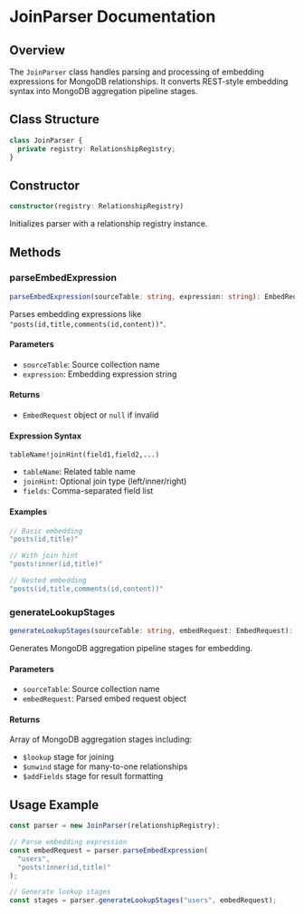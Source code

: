 # JoinParser Documentation

## Overview

The `JoinParser` class handles parsing and processing of embedding expressions for MongoDB relationships. It converts REST-style embedding syntax into MongoDB aggregation pipeline stages.

## Class Structure

```typescript
class JoinParser {
  private registry: RelationshipRegistry;
}
```

## Constructor

```typescript
constructor(registry: RelationshipRegistry)
```

Initializes parser with a relationship registry instance.

## Methods

### parseEmbedExpression

```typescript
parseEmbedExpression(sourceTable: string, expression: string): EmbedRequest | null
```

Parses embedding expressions like `"posts(id,title,comments(id,content))"`.

#### Parameters
- `sourceTable`: Source collection name
- `expression`: Embedding expression string

#### Returns
- `EmbedRequest` object or `null` if invalid

#### Expression Syntax
```
tableName!joinHint(field1,field2,...)
```
- `tableName`: Related table name
- `joinHint`: Optional join type (left/inner/right)
- `fields`: Comma-separated field list

#### Examples
```typescript
// Basic embedding
"posts(id,title)"

// With join hint
"posts!inner(id,title)"

// Nested embedding
"posts(id,title,comments(id,content))"
```

### generateLookupStages

```typescript
generateLookupStages(sourceTable: string, embedRequest: EmbedRequest): any[]
```

Generates MongoDB aggregation pipeline stages for embedding.

#### Parameters
- `sourceTable`: Source collection name
- `embedRequest`: Parsed embed request object

#### Returns
Array of MongoDB aggregation stages including:
- `$lookup` stage for joining
- `$unwind` stage for many-to-one relationships
- `$addFields` stage for result formatting

## Usage Example

```typescript
const parser = new JoinParser(relationshipRegistry);

// Parse embedding expression
const embedRequest = parser.parseEmbedExpression(
  "users",
  "posts!inner(id,title)"
);

// Generate lookup stages
const stages = parser.generateLookupStages("users", embedRequest);
```